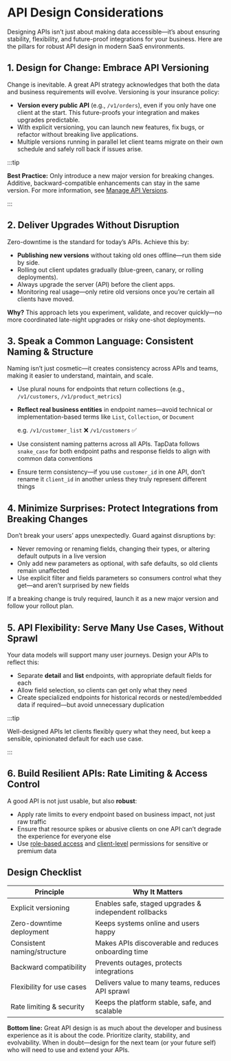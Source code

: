 # API Design Considerations

Designing APIs isn’t just about making data accessible—it’s about ensuring stability, flexibility, and future-proof integrations for your business. Here are the pillars for robust API design in modern SaaS environments.

## 1. Design for Change: Embrace API Versioning

Change is inevitable. A great API strategy acknowledges that both the data and business requirements will evolve. Versioning is your insurance policy:

- **Version every public API** (e.g., `/v1/orders`), even if you only have one client at the start. This future-proofs your integration and makes upgrades predictable.
- With explicit versioning, you can launch new features, fix bugs, or refactor without breaking live applications.
- Multiple versions running in parallel let client teams migrate on their own schedule and safely roll back if issues arise.

:::tip

**Best Practice:** Only introduce a new major version for breaking changes. Additive, backward-compatible enhancements can stay in the same version. For more information, see [Manage API Versions](manage-api-versions.md).

:::

## 2. Deliver Upgrades Without Disruption

Zero-downtime is the standard for today’s APIs. Achieve this by:

- **Publishing new versions** without taking old ones offline—run them side by side.
- Rolling out client updates gradually (blue-green, canary, or rolling deployments).
- Always upgrade the server (API) before the client apps.
- Monitoring real usage—only retire old versions once you’re certain all clients have moved.

**Why?** This approach lets you experiment, validate, and recover quickly—no more coordinated late-night upgrades or risky one-shot deployments.



## 3. Speak a Common Language: Consistent Naming & Structure

Naming isn’t just cosmetic—it creates consistency across APIs and teams, making it easier to understand, maintain, and scale.

- Use plural nouns for endpoints that return collections (e.g., `/v1/customers`, `/v1/product_metrics`)

- **Reflect real business entities** in endpoint names—avoid technical or implementation-based terms like `List`, `Collection`, or `Document` 

  e.g. `/v1/customer_list` ❌   `/v1/customers` ✅

- Use consistent naming patterns across all APIs. TapData follows `snake_case` for both endpoint paths and response fields to align with common data conventions

- Ensure term consistency—if you use `customer_id` in one API, don’t rename it `client_id` in another unless they truly represent different things



## 4. Minimize Surprises: Protect Integrations from Breaking Changes

Don’t break your users’ apps unexpectedly. Guard against disruptions by:

- Never removing or renaming fields, changing their types, or altering default outputs in a live version
- Only add new parameters as optional, with safe defaults, so old clients remain unaffected
- Use explicit filter and fields parameters so consumers control what they get—and aren’t surprised by new fields

If a breaking change is truly required, launch it as a new major version and follow your rollout plan.



## 5. API Flexibility: Serve Many Use Cases, Without Sprawl

Your data models will support many user journeys. Design your APIs to reflect this:

- Separate **detail** and **list** endpoints, with appropriate default fields for each
- Allow field selection, so clients can get only what they need
- Create specialized endpoints for historical records or nested/embedded data if required—but avoid unnecessary duplication

:::tip

Well-designed APIs let clients flexibly query what they need, but keep a sensible, opinionated default for each use case.

:::



## 6. Build Resilient APIs: Rate Limiting & Access Control

A good API is not just usable, but also **robust**:

- Apply rate limits to every endpoint based on business impact, not just raw traffic
- Ensure that resource spikes or abusive clients on one API can’t degrade the experience for everyone else
- Use [role-based access](../system-admin/manage-role.md) and [client-level](create-api-client.md) permissions for sensitive or premium data



## Design Checklist

| Principle                   | Why It Matters                                        |
| --------------------------- | ----------------------------------------------------- |
| Explicit versioning         | Enables safe, staged upgrades & independent rollbacks |
| Zero-downtime deployment    | Keeps systems online and users happy                  |
| Consistent naming/structure | Makes APIs discoverable and reduces onboarding time   |
| Backward compatibility      | Prevents outages, protects integrations               |
| Flexibility for use cases   | Delivers value to many teams, reduces API sprawl      |
| Rate limiting & security    | Keeps the platform stable, safe, and scalable         |

**Bottom line:**
Great API design is as much about the developer and business experience as it is about the code. Prioritize clarity, stability, and evolvability. When in doubt—design for the next team (or your future self) who will need to use and extend your APIs.